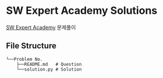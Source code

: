 # SW Expert Academy Solutions
<a href="https://swexpertacademy.com/main/main.do">SW Expert Academy</a> 문제풀이

## File Structure
```
└──Problem No.
    ├──README.md   # Question
    └──solution.py # Solution
```